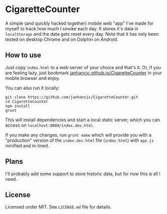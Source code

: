 # CigaretteCounter
A simple (and quickly hacked together) mobile web "app" I've made for myself to track how much I smoke each day. It stores it's data in `localStorage` and the data gets reset every day. Note that it has only been tested on desktop Chrome and on Dolphin on Android.

## How to use
Just copy `index.html` to a web server of your choice and that's it. Or, if you are feeling lazy, just bookmark [janhancic.github.io/CigaretteCounter](http://janhancic.github.io/CigaretteCounter/) in your mobile browser and enjoy.

You can also run it locally:

```
git clone https://github.com/janhancic/CigaretteCounter.git
cd CigaretteCounter
npm install
grunt
```

This will install dependencies and start a local static server, which you can access on `localhost:8080/index.dev.html`.

If you make any changes, run `grunt make` which will provide you with a "production" version of the `index.dev.html` file (`index.html`) with `app.js` minified and in-lined.


## Plans
I'll probably add some support to store historic data, but for now this is all I need.

## License
Licensed under MIT. See `LICENSE.md` file for details.